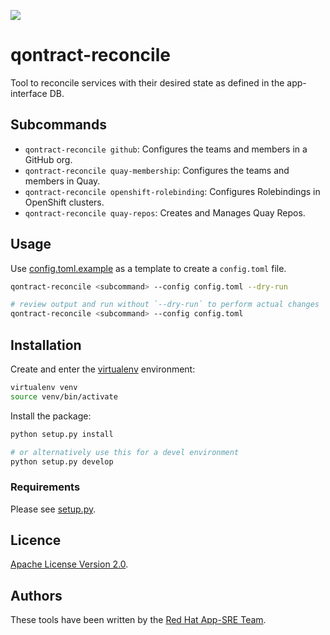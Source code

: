 ![](https://img.shields.io/github/license/app-sre/qontract-reconcile.svg?style=flat)

# qontract-reconcile

Tool to reconcile services with their desired state as defined in the app-interface DB.

## Subcommands

- `qontract-reconcile github`: Configures the teams and members in a GitHub org.
- `qontract-reconcile quay-membership`: Configures the teams and members in Quay.
- `qontract-reconcile openshift-rolebinding`: Configures Rolebindings in OpenShift clusters.
- `qontract-reconcile quay-repos`:  Creates and Manages Quay Repos.

## Usage

Use [config.toml.example](config.toml.example) as a template to create a `config.toml` file.

```sh
qontract-reconcile <subcommand> --config config.toml --dry-run

# review output and run without `--dry-run` to perform actual changes
qontract-reconcile <subcommand> --config config.toml
```

## Installation

Create and enter the [virtualenv](https://virtualenv.pypa.io/en/latest/) environment:

```sh
virtualenv venv
source venv/bin/activate
```

Install the package:

```sh
python setup.py install

# or alternatively use this for a devel environment
python setup.py develop
```

### Requirements

Please see [setup.py](setup.py).

## Licence

[Apache License Version 2.0](LICENSE).

## Authors

These tools have been written by the [Red Hat App-SRE Team](sd-app-sre@redhat.com).
